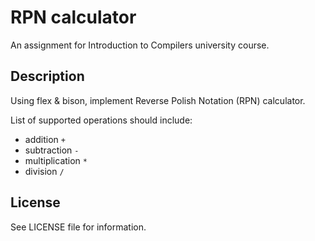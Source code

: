 # RPN calculator

An assignment for Introduction to Compilers university course.

## Description

Using flex & bison, implement Reverse Polish Notation (RPN) calculator.

List of supported operations should include:
- addition `+`
- subtraction `-`
- multiplication `*`
- division `/`

## License

See LICENSE file for information.
